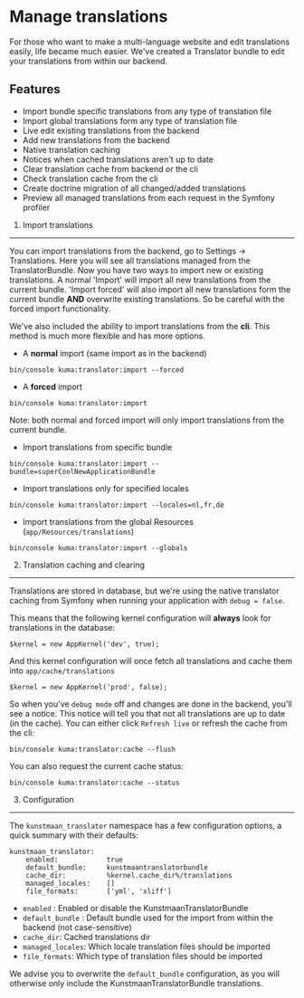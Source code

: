 Manage translations
====================

For those who want to make a multi-language website and edit translations easily, life became much easier.
We've created a Translator bundle to edit your translations from within our backend.

Features
---------------------------------------
* Import bundle specific translations from any type of translation file
* Import global translations form any type of translation file
* Live edit existing translations from the backend
* Add new translations from the backend
* Native translation caching
* Notices when cached translations aren't up to date
* Clear translation cache from backend or the cli
* Check translation cache from the cli
* Create doctrine migration of all changed/added translations
* Preview all managed translations from each request in the Symfony profiler

1) Import translations
---------------------------------------
You can import translations from the backend, go to Settings -> Translations.
Here you will see all translations managed from the TranslatorBundle.
Now you have two ways to import new or existing translations. A normal 'Import' will import all new translations from the current bundle. 'Import forced' will also import all new translations form the current bundle __AND__ overwrite existing translations. So be careful with the forced import functionality.

We've also included the ability to import translations from the __cli__.
This method is much more flexible and has more options.

- A __normal__ import (same import as in the backend)

```
bin/console kuma:translator:import --forced
```

- A __forced__ import

```
bin/console kuma:translator:import
```
Note: both normal and forced import will only import translations from the current bundle.

- Import translations from specific bundle

```
bin/console kuma:translator:import --bundle=superCoolNewApplicationBundle
```

- Import translations only for specified locales

```
bin/console kuma:translator:import --locales=nl,fr,de
```
- Import translations from the global Resources (```app/Resources/translations```)

```
bin/console kuma:translator:import --globals
```

2) Translation caching and clearing
---
Translations are stored in database, but we're using the native translator caching from Symfony when running your application with ```debug = false```.

This means that the following kernel configuration will __always__ look for translations in the database:

```
$kernel = new AppKernel('dev', true);
```

And this kernel configuration will once fetch all translations and cache them into ```app/cache/translations```

```
$kernel = new AppKernel('prod', false);
```

So when you've ```debug mode``` off and changes are done in the backend, you'll see a notice. This notice will tell you that not all translations are up to date (in the cache). You can either click ```Refresh live``` or refresh the cache from the cli:

```
bin/console kuma:translator:cache --flush
```

You can also request the current cache status:

```
bin/console kuma:translator:cache --status
```

3) Configuration
---

The ```kunstmaan_translator``` namespace has a few configuration options, a quick summary with their defaults:

```
kunstmaan_translator:
	enabled: 			true
	default_bundle: 	kunstmaantranslatorbundle
	cache_dir: 			%kernel.cache_dir%/translations
	managed_locales:	[]
	file_formats:		['yml', 'xliff']

```

* ```enabled``` : Enabled or disable the KunstmaanTranslatorBundle
* ```default_bundle``` : Default bundle used for the import from within the backend (not case-sensitive)
* ```cache_dir```: Cached translations dir
* ```managed_locales```: Which locale translation files should be imported
* ```file_formats```: Which type of translation files should be imported

We advise you to overwrite the ```default_bundle``` configuration, as you will otherwise only include the KunstmaanTranslatorBundle translations.
